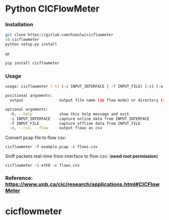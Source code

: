 # Python CICFlowMeter

### Installation

```sh
git clone https://gitlab.com/hieulw/cicflowmeter
cd cicflowmeter
python setup.py install
```

or

```sh
pip install cicflowmeter
```

### Usage

```sh
usage: cicflowmeter [-h] (-i INPUT_INTERFACE | -f INPUT_FILE) [-c] [-u URL_MODEL] output

positional arguments:
  output                output file name (in flow mode) or directory (in sequence mode)

optional arguments:
  -h, --help            show this help message and exit
  -i INPUT_INTERFACE    capture online data from INPUT_INTERFACE
  -f INPUT_FILE         capture offline data from INPUT_FILE
  -c, --csv, --flow     output flows as csv
```

Convert pcap file to flow csv:

```
cicflowmeter -f example.pcap -c flows.csv
```

Sniff packets real-time from interface to flow csv: (**need root permission**)

```
cicflowmeter -i eth0 -c flows.csv
```

### Reference: https://www.unb.ca/cic/research/applications.html#CICFlowMeter

# cicflowmeter
